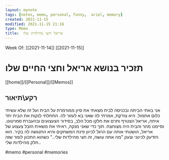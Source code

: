 ```yaml
---
layout: mynote
tags: [notes, memo, personal, funny,  ariel, memory] 
created: 2021-11-15
modified: 2021-11-15 21:16
type: Memo
title:  אריאל וחצי מהילדות שלו 
---
```

Week Of: [[2021-11-14]]
[[2021-11-15]]

# תזכיר בנושא  אריאל וחצי החיים שלו 
[[home]]/[[Personal]]/[[Memos]]

## רקע\תיאור
אני באתי הביתה ובכניסה לבית מצאתי את סיון ממורמרת על הבית ועל זה שלא עשיתי כלום אתמול. 
היא צודקת, אמרתי לה שאני בא לעזור לה.
התחלתי לנקות את הבית יחד איתה, אריאל הצטרף ותרם את חלקו מכל הלב, בסידור הצעצועים ובהעברת סמרטוט. וסיימנו מהר והבית היה מצוחצח.
תוך כדי שאני מנקה, ראיתי את משאית הזבל צעצוע של אריאל, הושטתי אותה עם הרגל לכיוון פינת המשחקים והיא התנגשה לה בקיר. 
הוא הזדעק לכיווני וצעק "מה אתה עושה, זה חצי מהילדות שלי.." כשהוא התכוון לומר שזה חלק מהילדות שלי..

#memo 
#personal
#memories